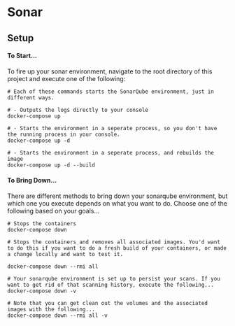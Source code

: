 # Sonar

## Setup

#### To Start...
To fire up your sonar environment, navigate to the root directory of this project and execute one of the following:

```
# Each of these commands starts the SonarQube environment, just in different ways.

# - Outputs the logs directly to your console
docker-compose up

# - Starts the environment in a seperate process, so you don't have the running process in your console.
docker-compose up -d

# - Starts the environment in a seperate process, and rebuilds the image
docker-compose up -d --build 
```

#### To Bring Down...
There are different methods to bring down your sonarqube environment, but which one you execute depends on what you want to do. Choose one of the following based on your goals...

```
# Stops the containers
docker-compose down

# Stops the containers and removes all associated images. You'd want to do this if you want to do a fresh build of your containers, or made a change locally and want to test it.

docker-compose down --rmi all

# Your sonarqube environment is set up to persist your scans. If you want to get rid of that scanning history, execute the following...
docker-compose down -v

# Note that you can get clean out the volumes and the associated images with the following...
docker-compose down --rmi all -v
```


